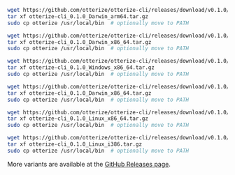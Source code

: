 <Tabs groupId="operating-systems">



<TabItem value="mac" label="Mac">
<Tabs>
<TabItem value="Apple Silicon" label="Apple Silicon">

```bash
wget https://github.com/otterize/otterize-cli/releases/download/v0.1.0/otterize-cli_0.1.0_Darwin_arm64.tar.gz
tar xf otterize-cli_0.1.0_Darwin_arm64.tar.gz
sudo cp otterize /usr/local/bin  # optionally move to PATH
```
</TabItem>
<TabItem value="Intel 64-bit" label="Intel 64-bit">

```bash
wget https://github.com/otterize/otterize-cli/releases/download/v0.1.0/otterize-cli_0.1.0_Darwin_x86_64.tar.gz
tar xf otterize-cli_0.1.0_Darwin_x86_64.tar.gz
sudo cp otterize /usr/local/bin  # optionally move to PATH
```
</TabItem>
</Tabs>
</TabItem>

<TabItem value="windows" label="Windows">
<Tabs>
<TabItem value="64-bit" label="64-bit">

```bash
wget https://github.com/otterize/otterize-cli/releases/download/v0.1.0/otterize-cli_0.1.0_Windows_x86_64.tar.gz
tar xf otterize-cli_0.1.0_Windows_x86_64.tar.gz
sudo cp otterize /usr/local/bin  # optionally move to PATH
```
</TabItem>
<TabItem value="32-bit" label="32-bit">

```bash
wget https://github.com/otterize/otterize-cli/releases/download/v0.1.0/otterize-cli_0.1.0_Windows_i386.tar.gz
tar xf otterize-cli_0.1.0_Darwin_x86_64.tar.gz
sudo cp otterize /usr/local/bin  # optionally move to PATH
```
</TabItem>
</Tabs>
</TabItem>
<TabItem value="linux" label="Linux">
<Tabs>
<TabItem value="amd64" label="amd64">

```bash
wget https://github.com/otterize/otterize-cli/releases/download/v0.1.0/otterize-cli_0.1.0_Linux_x86_64.tar.gz
tar xf otterize-cli_0.1.0_Linux_x86_64.tar.gz
sudo cp otterize /usr/local/bin  # optionally move to PATH
```
</TabItem>
<TabItem value="i386" label="i386">

```bash
wget https://github.com/otterize/otterize-cli/releases/download/v0.1.0/otterize-cli_0.1.0_Linux_i386.tar.gz
tar xf otterize-cli_0.1.0_Linux_i386.tar.gz
sudo cp otterize /usr/local/bin  # optionally move to PATH
```
</TabItem>
</Tabs>
</TabItem>

</Tabs>

More variants are available at the [GitHub Releases page](https://github.com/otterize/otterize-cli/releases).
